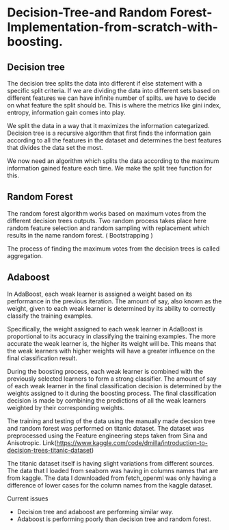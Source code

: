 # Decision-Tree-and Random Forest-Implementation-from-scratch-with-boosting.

## Decision tree
The decision tree splits the data into different if else statement with a specific split criteria. If we are dividing the data into different sets based on different features we can have infinite number of spilts. we have to decide on what feature the split should be. This is where the metrics like gini index, entropy, information gain comes into play.

We split the data in a way that it maximizes the information categarized. Decision tree is a recursive algorithm that first finds the information gain according to all the features in the dataset and determines the best features that divides the data set the most.

We now need an algorithm which splits the data according to the maximum information gained feature each time. We make the split tree function for this.

## Random Forest
The random forest algorithm works based on maximum votes from the different decision trees outputs.
Two random process takes place here random feature selection and random sampling with replacement which results in the name random forest. ( Bootstrapping )

The process of finding the maximum votes from the decision trees is called aggregation.

## Adaboost

In AdaBoost, each weak learner is assigned a weight based on its performance in the previous iteration. The amount of say, also known as the weight, given to each weak learner is determined by its ability to correctly classify the training examples.

Specifically, the weight assigned to each weak learner in AdaBoost is proportional to its accuracy in classifying the training examples. The more accurate the weak learner is, the higher its weight will be. This means that the weak learners with higher weights will have a greater influence on the final classification result.

During the boosting process, each weak learner is combined with the previously selected learners to form a strong classifier. The amount of say of each weak learner in the final classification decision is determined by the weights assigned to it during the boosting process. The final classification decision is made by combining the predictions of all the weak learners weighted by their corresponding weights.

The training and testing of the data using the manually made decsion tree and random forest was performed on titanic dataset. The dataset was preprocessed using the Feature engineering steps taken from Sina and Anisotropic. Link(https://www.kaggle.com/code/dmilla/introduction-to-decision-trees-titanic-dataset)

The titanic dataset itself is having slight variations from different sources. The data that I loaded from seaborn was having in columns names that are from kaggle. The data I downloaded from fetch_openml was only having a difference of lower cases for the column names from the kaggle dataset.

Current issues
- Decision tree and adaboost are performing similar way.
- Adaboost is performing poorly than decision tree and random forest.
